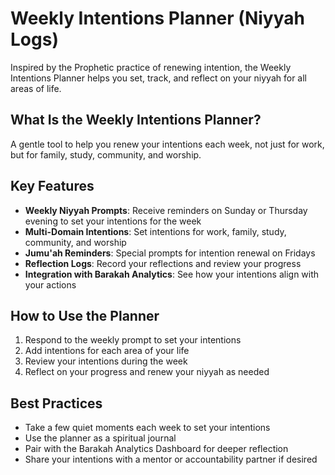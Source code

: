 # Weekly Intentions Planner (Niyyah Logs)

Inspired by the Prophetic practice of renewing intention, the Weekly Intentions Planner helps you set, track, and reflect on your niyyah for all areas of life.

## What Is the Weekly Intentions Planner?

A gentle tool to help you renew your intentions each week, not just for work, but for family, study, community, and worship.

## Key Features

- **Weekly Niyyah Prompts**: Receive reminders on Sunday or Thursday evening to set your intentions for the week
- **Multi-Domain Intentions**: Set intentions for work, family, study, community, and worship
- **Jumu'ah Reminders**: Special prompts for intention renewal on Fridays
- **Reflection Logs**: Record your reflections and review your progress
- **Integration with Barakah Analytics**: See how your intentions align with your actions

## How to Use the Planner

1. Respond to the weekly prompt to set your intentions
2. Add intentions for each area of your life
3. Review your intentions during the week
4. Reflect on your progress and renew your niyyah as needed

## Best Practices

- Take a few quiet moments each week to set your intentions
- Use the planner as a spiritual journal
- Pair with the Barakah Analytics Dashboard for deeper reflection
- Share your intentions with a mentor or accountability partner if desired 